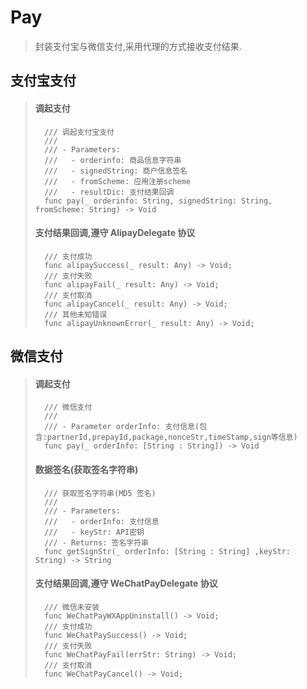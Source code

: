 # Pay
> 封装支付宝与微信支付,采用代理的方式接收支付结果.

## 支付宝支付
> #### 调起支付
> ```
>   /// 调起支付宝支付
>   ///
>	/// - Parameters:
>   ///   - orderinfo: 商品信息字符串
>   ///   - signedString: 商户信息签名
>   ///   - fromScheme: 应用注册scheme
>   ///   - resultDic: 支付结果回调
>   func pay(_ orderinfo: String, signedString: String, fromScheme: String) -> Void
> ```
> #### 支付结果回调,遵守 AlipayDelegate 协议
> ```
>   /// 支付成功
>   func alipaySuccess(_ result: Any) -> Void;
>   /// 支付失败
>   func alipayFail(_ result: Any) -> Void;
>   /// 支付取消
>   func alipayCancel(_ result: Any) -> Void;
>   /// 其他未知错误
>   func alipayUnknownError(_ result: Any) -> Void;
> ```

## 微信支付
> #### 调起支付
> ```
>   /// 微信支付
>   ///
>   /// - Parameter orderInfo: 支付信息(包含:partnerId,prepayId,package,nonceStr,timeStamp,sign等信息)
>   func pay(_ orderInfo: [String : String]) -> Void
> ```
> #### 数据签名(获取签名字符串)
> ```
>   /// 获取签名字符串(MD5 签名)
>   ///
>   /// - Parameters:
>   ///   - orderInfo: 支付信息
>   ///   - keyStr: API密钥
>   /// - Returns: 签名字符串
>   func getSignStr(_ orderInfo: [String : String] ,keyStr: String) -> String
> ```
> #### 支付结果回调,遵守 WeChatPayDelegate 协议
> ```
>   /// 微信未安装
>   func WeChatPayWXAppUninstall() -> Void;
>   /// 支付成功
>   func WeChatPaySuccess() -> Void;
>   /// 支付失败
>   func WeChatPayFail(errStr: String) -> Void;
>   /// 支付取消
>   func WeChatPayCancel() -> Void;
> ```

